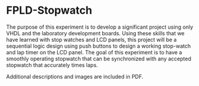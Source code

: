 # FPLD-Stopwatch
The purpose of this experiment is to develop a significant project using only VHDL
and the laboratory development boards. Using these skills that we have learned with
stop watches and LCD panels, this project will be a sequential logic design using
push buttons to design a working stop-watch and lap timer on the LCD panel. The
goal of this experiment is to have a smoothly operating stopwatch that can be
synchronized with any accepted stopwatch that accurately times laps. 

Additional descriptions and images are included in PDF.
